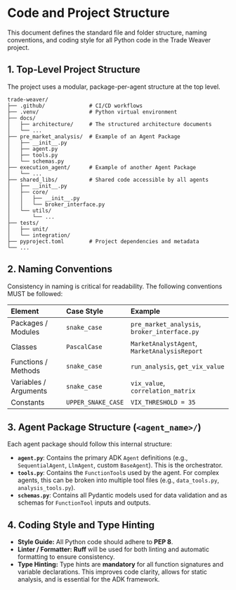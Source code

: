 # Code and Project Structure

This document defines the standard file and folder structure, naming conventions, and coding style for all Python code in the Trade Weaver project.

## 1. Top-Level Project Structure

The project uses a modular, package-per-agent structure at the top level.

```
trade-weaver/
├── .github/              # CI/CD workflows
├── .venv/                # Python virtual environment
├── docs/
│   ├── architecture/     # The structured architecture documents
│   └── ...
├── pre_market_analysis/  # Example of an Agent Package
│   ├── __init__.py
│   ├── agent.py
│   ├── tools.py
│   └── schemas.py
├── execution_agent/      # Example of another Agent Package
│   └── ...
├── shared_libs/          # Shared code accessible by all agents
│   ├── __init__.py
│   ├── core/
│   │   ├── __init__.py
│   │   └── broker_interface.py
│   └── utils/
│       └── ...
├── tests/
│   ├── unit/
│   └── integration/
├── pyproject.toml        # Project dependencies and metadata
└── ...
```

## 2. Naming Conventions

Consistency in naming is critical for readability. The following conventions MUST be followed:

| Element | Case Style | Example |
| :--- | :--- | :--- |
| Packages / Modules | `snake_case` | `pre_market_analysis`, `broker_interface.py` |
| Classes | `PascalCase` | `MarketAnalystAgent`, `MarketAnalysisReport` |
| Functions / Methods | `snake_case` | `run_analysis`, `get_vix_value` |
| Variables / Arguments | `snake_case` | `vix_value`, `correlation_matrix` |
| Constants | `UPPER_SNAKE_CASE` | `VIX_THRESHOLD = 35` |

## 3. Agent Package Structure (`<agent_name>/`)

Each agent package should follow this internal structure:

-   **`agent.py`**: Contains the primary ADK `Agent` definitions (e.g., `SequentialAgent`, `LlmAgent`, custom `BaseAgent`). This is the orchestrator.
-   **`tools.py`**: Contains the `FunctionTool`s used by the agent. For complex agents, this can be broken into multiple tool files (e.g., `data_tools.py`, `analysis_tools.py`).
-   **`schemas.py`**: Contains all Pydantic models used for data validation and as schemas for `FunctionTool` inputs and outputs.

## 4. Coding Style and Type Hinting

-   **Style Guide:** All Python code should adhere to **PEP 8**.
-   **Linter / Formatter:** **Ruff** will be used for both linting and automatic formatting to ensure consistency.
-   **Type Hinting:** Type hints are **mandatory** for all function signatures and variable declarations. This improves code clarity, allows for static analysis, and is essential for the ADK framework.

